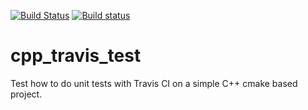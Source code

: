 [![Build Status](https://travis-ci.org/Elkantor/cpp_travis_test.svg?branch=master)](https://travis-ci.org/Elkantor/cpp_travis_test)
[![Build status](https://ci.appveyor.com/api/projects/status/986oo67uj2pmt6e9?svg=true)](https://ci.appveyor.com/project/Elkantor/cpp-travis-test)

# cpp_travis_test
Test how to do unit tests with Travis CI on a simple C++ cmake based project.
